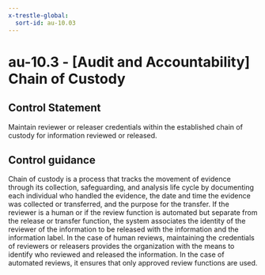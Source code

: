 ```yaml
---
x-trestle-global:
  sort-id: au-10.03
---
```


# au-10.3 - \[Audit and Accountability\] Chain of Custody

## Control Statement

Maintain reviewer or releaser credentials within the established chain of custody for information reviewed or released.

## Control guidance

Chain of custody is a process that tracks the movement of evidence through its collection, safeguarding, and analysis life cycle by documenting each individual who handled the evidence, the date and time the evidence was collected or transferred, and the purpose for the transfer. If the reviewer is a human or if the review function is automated but separate from the release or transfer function, the system associates the identity of the reviewer of the information to be released with the information and the information label. In the case of human reviews, maintaining the credentials of reviewers or releasers provides the organization with the means to identify who reviewed and released the information. In the case of automated reviews, it ensures that only approved review functions are used.
